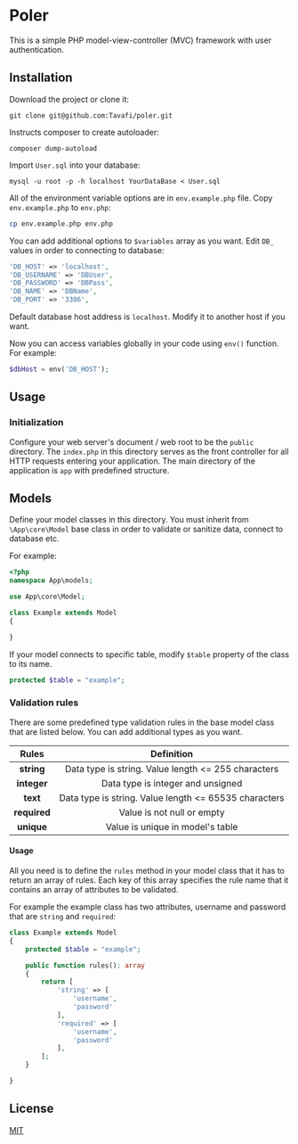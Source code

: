 # Poler

This is a simple PHP model-view-controller (MVC) framework with user authentication.

## Installation

Download the project or clone it:

```git
git clone git@github.com:Tavafi/poler.git
```

Instructs composer to create autoloader:

```composer
composer dump-autoload
```
Import `User.sql` into your database:
```mysql
mysql -u root -p -h localhost YourDataBase < User.sql
```
All of the environment variable options are in `env.example.php` file.
Copy `env.example.php` to `env.php`:
```bash
cp env.example.php env.php
```
You can add additional options to `$variables` array as you want. Edit `DB_` values in order to connecting to database:

```php
'DB_HOST' => 'localhost',
'DB_USERNAME' => 'DBUser',
'DB_PASSWORD' => 'DBPass',
'DB_NAME' => 'DBName',
'DB_PORT' => '3306',
```
Default database host address is `localhost`. Modify it to another host if you want.

Now you can access variables globally in your code using `env()` function. For example:
```php
$dbHost = env('DB_HOST');
```
## Usage
### Initialization

Configure your web server's document / web root to be the  `public` directory. The `index.php` in this directory serves as the front controller for all HTTP requests entering your application.
The main directory of the application is `app` with predefined structure.

## Models
Define your model classes in this directory. You must inherit from `\App\core\Model` base class in order to validate or sanitize data, connect to database etc.

For example:
```php
<?php
namespace App\models;

use App\core\Model;

class Example extends Model
{

}
```
If your model connects to specific table, modify `$table` property of the class to its name.
```php
protected $table = "example";
```

### Validation rules
There are some predefined type validation rules in the base model class that are listed below. You can add additional types as you want.

| Rules         | Definition                                            | 
|:-------------:|:-----------------------------------------------------:|
| **string**    | Data type is string. Value length <= 255 characters   |
| **integer**   | Data type is integer and unsigned                     |
| **text**      | Data type is string. Value length <= 65535 characters |
| **required**  | Value is not null or empty                            |
| **unique**    | Value is unique in model's table                      |

#### Usage
All you need is to define the `rules` method in your model class that it has to return an array of rules. Each key of this array specifies the rule name that it contains an array of attributes to be validated.


For example the example class has two attributes, username and password that are `string` and `required`:
```php
class Example extends Model
{
    protected $table = "example";

    public function rules(): array
    {
        return [
            'string' => [
                'username',
                'password'
            ],
            'required' => [
                'username',
                'password'
            ],
        ];
    }

}
```

## License
[MIT](https://choosealicense.com/licenses/mit/)